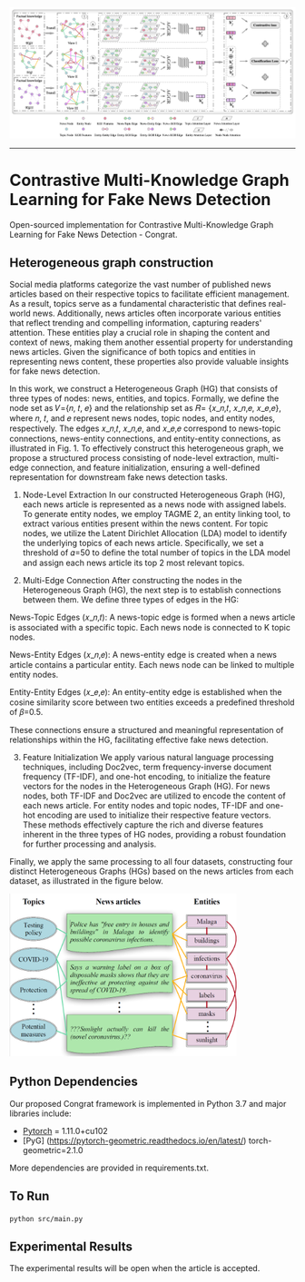 <p>
  <img src="figs/Framework_Congrat.jpg" width="1000">
  <br />
</p>

<hr>

<h1> Contrastive Multi-Knowledge Graph Learning for Fake News Detection </h1>

Open-sourced implementation for Contrastive Multi-Knowledge Graph Learning for Fake News Detection - Congrat.

<h2> Heterogeneous graph construction </h2>

Social media platforms categorize the vast number of published news articles based on their respective topics to facilitate efficient management. As a result, topics serve as a fundamental characteristic that defines real-world news. Additionally, news articles often incorporate various entities that reflect trending and compelling information, capturing readers' attention. These entities play a crucial role in shaping the content and context of news, making them another essential property for understanding news articles. Given the significance of both topics and entities in representing news content, these properties also provide valuable insights for fake news detection.

In this work, we construct a Heterogeneous Graph (HG) that consists of three types of nodes: news, entities, and topics. Formally, we define the node set as 𝑉={𝑛, 𝑡, 𝑒} and the relationship set as 𝑅= {𝑥_𝑛,𝑡, 𝑥_𝑛,𝑒, 𝑥_𝑒,𝑒}, where 𝑛, 𝑡, and 𝑒 represent news nodes, topic nodes, and entity nodes, respectively. The edges 𝑥_𝑛,𝑡, 𝑥_𝑛,𝑒, and 𝑥_𝑒,𝑒 correspond to news-topic connections, news-entity connections, and entity-entity connections, as illustrated in Fig. 1. To effectively construct this heterogeneous graph, we propose a structured process consisting of node-level extraction, multi-edge connection, and feature initialization, ensuring a well-defined representation for downstream fake news detection tasks.

1. Node-Level Extraction
In our constructed Heterogeneous Graph (HG), each news article is represented as a news node with assigned labels. To generate entity nodes, we employ TAGME 2, an entity linking tool, to extract various entities present within the news content. For topic nodes, we utilize the Latent Dirichlet Allocation (LDA) model to identify the underlying topics of each news article. Specifically, we set a threshold of 𝛼=50 to define the total number of topics in the LDA model and assign each news article its top 2 most relevant topics.

2. Multi-Edge Connection
After constructing the nodes in the Heterogeneous Graph (HG), the next step is to establish connections between them. We define three types of edges in the HG:

News-Topic Edges (𝑥_𝑛,𝑡): A news-topic edge is formed when a news article is associated with a specific topic. Each news node is connected to K topic nodes.

News-Entity Edges (𝑥_𝑛,𝑒): A news-entity edge is created when a news article contains a particular entity. Each news node can be linked to multiple entity nodes.

Entity-Entity Edges (𝑥_𝑒,𝑒): An entity-entity edge is established when the cosine similarity score between two entities exceeds a predefined threshold of 𝛽=0.5.

These connections ensure a structured and meaningful representation of relationships within the HG, facilitating effective fake news detection.

3. Feature Initialization
We apply various natural language processing techniques, including Doc2vec, term frequency-inverse document frequency (TF-IDF), and one-hot encoding, to initialize the feature vectors for the nodes in the Heterogeneous Graph (HG). For news nodes, both TF-IDF and Doc2vec are utilized to encode the content of each news article. For entity nodes and topic nodes, TF-IDF and one-hot encoding are used to initialize their respective feature vectors. These methods effectively capture the rich and diverse features inherent in the three types of HG nodes, providing a robust foundation for further processing and analysis.

Finally, we apply the same processing to all four datasets, constructing four distinct Heterogeneous Graphs (HGs) based on the news articles from each dataset, as illustrated in the figure below.

<p>
  <img src="figs/HG construction.jpg" width="400">
  <br />
</p>


<h2> Python Dependencies </h2>

Our proposed Congrat framework is implemented in Python 3.7 and major libraries include: 

* [Pytorch](https://pytorch.org/) = 1.11.0+cu102
* [PyG] (https://pytorch-geometric.readthedocs.io/en/latest/) torch-geometric=2.1.0

More dependencies are provided in requirements.txt.

<h2> To Run </h2>

`python src/main.py`

<h2> Experimental Results </h2>

The experimental results will be open when the article is accepted.
